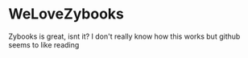 # WeLoveZybooks
Zybooks is great, isnt it?
I don't really know how this works but github seems to like reading

